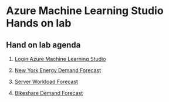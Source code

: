 # Azure Machine Learning Studio Hands on lab



## Hand on lab agenda

1. <a href="https://github.com/xlegend1024/az-amlw-hol/blob/master/01.CreateDSVM.md" target="_blank">Login Azure Machine Learning Studio</a>

1. <a href="https://github.com/xlegend1024/az-amlw-hol/blob/master/02.InstallDocker.md" target="_blank">New York Energy Demand Forecast</a>

1. <a href="https://github.com/xlegend1024/az-amlw-hol/blob/master/03.InstallAzureMLWorkbench.md" target="_blank">Server Workload Forecast</a>

1. <a href="https://github.com/xlegend1024/az-amlw-hol/blob/master/04.CreateAZMLServices.md" target="_blank">Bikeshare Demand Forecast</a>